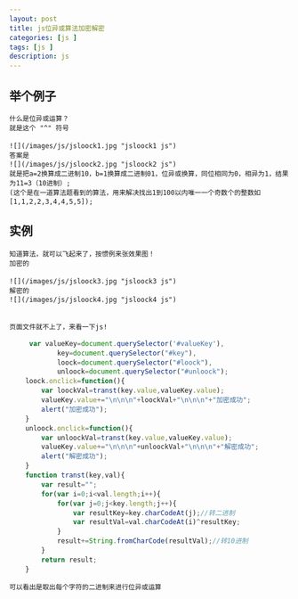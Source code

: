 ```yaml
---
layout: post
title: js位异或算法加密解密
categories: [js ]
tags: [js ]
description: js
---
```


 ## 举个例子

    什么是位异或运算？
    就是这个 "^" 符号

    ![](/images/js/jsloock1.jpg "jsloock1 js")
    答案是
    ![](/images/js/jsloock2.jpg "jsloock2 js")
    就是把a=2换算成二进制10，b=1换算成二进制01，位异或换算，同位相同为0，相异为1，结果为11=3（10进制）;
    (这个是在一道算法题看到的算法，用来解决找出1到100以内唯一一个奇数个的整数如[1,1,2,2,3,4,4,5,5]);
 

 ## 实例

    知道算法，就可以飞起来了，按惯例来张效果图！
    加密的

    ![](/images/js/jsloock3.jpg "jsloock3 js")
    解密的
    ![](/images/js/jsloock4.jpg "jsloock4 js")

 
    页面文件就不上了，来看一下js!

```js
     var valueKey=document.querySelector('#valueKey'),
            key=document.querySelector("#key"),
            loock=document.querySelector("#loock"),
            unloock=document.querySelector("#unloock");
    loock.onclick=function(){
        var loockVal=transt(key.value,valueKey.value);
        valueKey.value+="\n\n\n"+loockVal+"\n\n\n"+"加密成功";
        alert("加密成功");
    }
    unloock.onclick=function(){
        var unloockVal=transt(key.value,valueKey.value);
        valueKey.value+="\n\n\n"+unloockVal+"\n\n\n"+"解密成功";
        alert("解密成功");
    }
    function transt(key,val){
        var result="";
        for(var i=0;i<val.length;i++){
            for(var j=0;j<key.length;j++){
                var resultKey=key.charCodeAt(j);//转二进制
                var resultVal=val.charCodeAt(i)^resultKey;
            }
            result+=String.fromCharCode(resultVal);//转10进制
        }
        return result;
    }
```
    可以看出是取出每个字符的二进制来进行位异或运算
  
